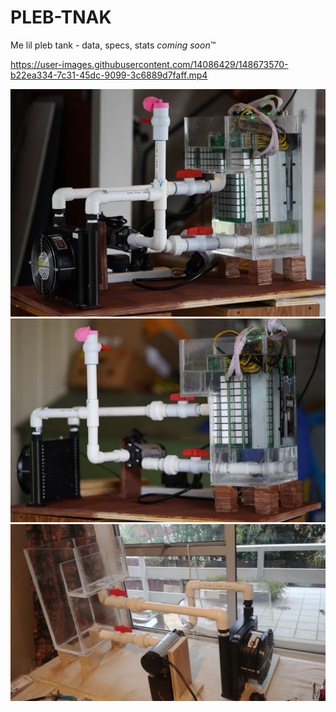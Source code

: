 # PLEB-TNAK
Me lil pleb tank - data, specs, stats *coming soon*™


https://user-images.githubusercontent.com/14086429/148673570-b22ea334-7c31-45dc-9099-3c6889d7faff.mp4

![1](https://github.com/devdass/PLEB-TNAK/blob/main/web1.jpg?raw=true)
![1](https://github.com/devdass/PLEB-TNAK/blob/main/web2.jpg?raw=true)
![1](https://github.com/devdass/PLEB-TNAK/blob/main/web3.jpg?raw=true)
